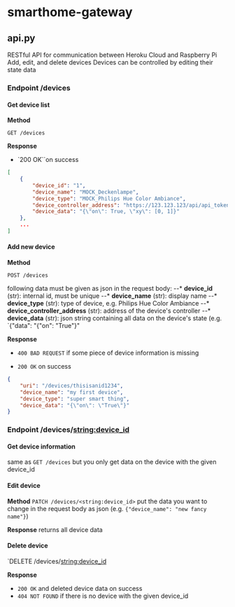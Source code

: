 # smarthome-gateway


## api.py
RESTful API for communication between Heroku Cloud and Raspberry Pi
Add, edit, and delete devices
Devices can be controlled by editing their state data


### Endpoint /devices

#### Get device list

**Method**

`GET /devices`

**Response**
- `200 OK``on success
```json
[
    {
        "device_id": "1",
        "device_name": "MOCK_Deckenlampe",
        "device_type": "MOCK_Philips Hue Color Ambiance",
        "device_controller_address": "https://123.123.123/api/api_token/lights/light_id",
        "device_data": "{\"on\": True, \"xy\": [0, 1]}"
    },
	...
]
```

#### Add new device

**Method**

`POST /devices`

following data must be given as json in the request body:
--* **device_id** (str): internal id, must be unique
--* **device_name** (str): display name
--* **device_type** (str): type of device, e.g. Philips Hue Color Ambiance
--* **device_controller_address** (str): address of the device's controller
--* **device_data** (str): json string containing all data on the device's state (e.g. `{"data": "{\"on\": \"True\"}"


**Response**

- `400 BAD REQUEST` if some piece of device information is missing

- `200 OK` on success
```json
{
    "uri": "/devices/thisisanid1234",
    "device_name": "my first device",
    "device_type": "super smart thing",
    "device_data": "{\"on\": \"True\"}"
}
```

### Endpoint /devices/<string:device_id>

#### Get device information
same as `GET /devices` but you only get data on the device with the given device_id

#### Edit device

**Method**
`PATCH /devices/<string:device_id>`
put the data you want to change in the request body as json (e.g. `{"device_name": "new fancy name"}`)

**Response**
returns all device data

#### Delete device
`DELETE /devices/<string:device_id>

**Response**
- `200 OK` and deleted device data on success
- `404 NOT FOUND` if there is no device with the given device_id